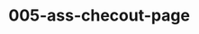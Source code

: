 # 005-ass-checout-page

<!-- import Container from "react-bootstrap/Card";
import axios from "axios";

export const ProductsCard = ({ getProducts }) => {
  console.log(getProducts);

  const handleDelete = async (id) => {
    try {
      const URL = `https://65f6a31041d90c1c5e0b13c0.mockapi.io/productData/${id}`;
      await axios.delete(URL);
      console.log("Ürün başarıyla silindi.");
      // Burada silinen ürünün güncellenmiş listesini alabilirsiniz.
    } catch (error) {
      console.error("Ürün silinirken bir hata oluştu:", error);
    }
  };

  return (
    // ... Diğer bileşen içeriği ...
    {getProducts?.length ? (
      getProducts.map(({ name, price, quantity, image, id }) => (
        <div className="productsContainer d-flex gap-3 shadow-lg" key={id}>
          {/* ... Diğer ürün bilgileri ... */}
          <div className="btnRemove d-flex justify-content-center">
            <button
              className="btn btn-danger w-75"
              onClick={() => handleDelete(id)}
            >
              Remove
            </button>
          </div>
          {/* ... Diğer ürün bilgileri ... */}
        </div>
      ))
    ) : (
      <p>There is no product...</p>
    )}
    // ... Diğer bileşen içeriği ...
  );
}; -->
